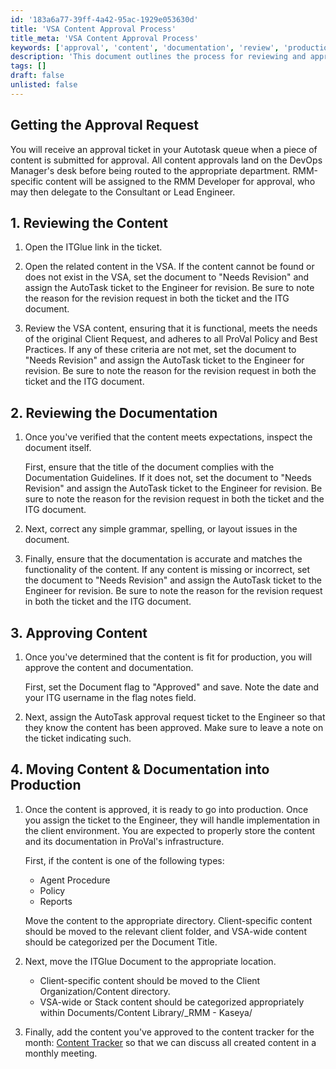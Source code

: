 ```yaml
---
id: '183a6a77-39ff-4a42-95ac-1929e053630d'
title: 'VSA Content Approval Process'
title_meta: 'VSA Content Approval Process'
keywords: ['approval', 'content', 'documentation', 'review', 'production']
description: 'This document outlines the process for reviewing and approving content submitted for approval in the Autotask queue. It includes steps for verifying content functionality, ensuring documentation meets guidelines, and moving approved content into production.'
tags: []
draft: false
unlisted: false
---
```


## Getting the Approval Request

You will receive an approval ticket in your Autotask queue when a piece of content is submitted for approval. All content approvals land on the DevOps Manager's desk before being routed to the appropriate department. RMM-specific content will be assigned to the RMM Developer for approval, who may then delegate to the Consultant or Lead Engineer.

## 1. Reviewing the Content

1. Open the ITGlue link in the ticket.

2. Open the related content in the VSA. If the content cannot be found or does not exist in the VSA, set the document to "Needs Revision" and assign the AutoTask ticket to the Engineer for revision. Be sure to note the reason for the revision request in both the ticket and the ITG document.

3. Review the VSA content, ensuring that it is functional, meets the needs of the original Client Request, and adheres to all ProVal Policy and Best Practices. If any of these criteria are not met, set the document to "Needs Revision" and assign the AutoTask ticket to the Engineer for revision. Be sure to note the reason for the revision request in both the ticket and the ITG document.

## 2. Reviewing the Documentation

1. Once you've verified that the content meets expectations, inspect the document itself.  
   
   First, ensure that the title of the document complies with the Documentation Guidelines. If it does not, set the document to "Needs Revision" and assign the AutoTask ticket to the Engineer for revision. Be sure to note the reason for the revision request in both the ticket and the ITG document.

2. Next, correct any simple grammar, spelling, or layout issues in the document.

3. Finally, ensure that the documentation is accurate and matches the functionality of the content. If any content is missing or incorrect, set the document to "Needs Revision" and assign the AutoTask ticket to the Engineer for revision. Be sure to note the reason for the revision request in both the ticket and the ITG document.

## 3. Approving Content

1. Once you've determined that the content is fit for production, you will approve the content and documentation.  
   
   First, set the Document flag to "Approved" and save. Note the date and your ITG username in the flag notes field.

2. Next, assign the AutoTask approval request ticket to the Engineer so that they know the content has been approved. Make sure to leave a note on the ticket indicating such.

## 4. Moving Content & Documentation into Production

1. Once the content is approved, it is ready to go into production. Once you assign the ticket to the Engineer, they will handle implementation in the client environment. You are expected to properly store the content and its documentation in ProVal's infrastructure.  
   
   First, if the content is one of the following types:
   - Agent Procedure
   - Policy
   - Reports
   
   Move the content to the appropriate directory. Client-specific content should be moved to the relevant client folder, and VSA-wide content should be categorized per the Document Title.

2. Next, move the ITGlue Document to the appropriate location.  
   - Client-specific content should be moved to the Client Organization/Content directory.
   - VSA-wide or Stack content should be categorized appropriately within Documents/Content Library/_RMM - Kaseya/

3. Finally, add the content you've approved to the content tracker for the month: [Content Tracker](https://proval.itglue.com/5078775/documents/folder/3021357) so that we can discuss all created content in a monthly meeting.



